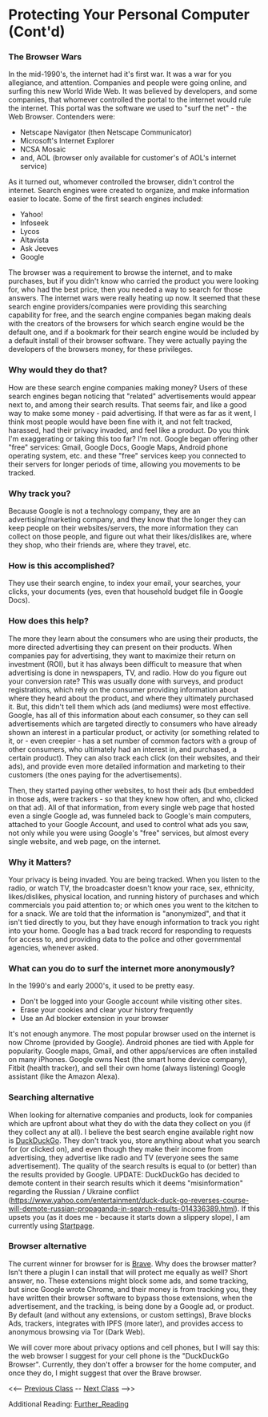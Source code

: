 # Protecting Your Personal Computer (Cont'd)

### The Browser Wars
In the mid-1990's, the internet had it's first war.  It was a war for you allegiance, and attention.  Companies and people were going online, and surfing this new World Wide Web.  It was believed by developers, and some companies, that whomever controlled the portal to the internet would rule the internet.  This portal was the software we used to "surf the net" - the Web Browser.  Contenders were:

- Netscape Navigator (then Netscape Communicator)
- Microsoft's Internet Explorer
- NCSA Mosaic
- and, AOL (browser only available for customer's of AOL's internet service)

As it turned out, whomever controlled the browser, didn't control the internet.  Search engines were created to organize, and make information easier to locate.  Some of the first search engines included:

- Yahoo!
- Infoseek
- Lycos
- Altavista
- Ask Jeeves
- Google

The browser was a requirement to browse the internet, and to make purchases, but if you didn't know who carried the product you were looking for, who had the best price, then you needed a way to search for those answers.  The internet wars were really heating up now.  It seemed that these search engine providers/companies were providing this searching capability for free, and the search engine companies began making deals with the creators of the browsers for which search engine would be the default one, and if a bookmark for their search engine would be included by a default install of their browser software.  They were actually paying the developers of the browsers money, for these privileges.

### Why would they do that?  
How are these search engine companies making money?  Users of these search engines began noticing that "related" advertisements would appear next to, and among their search results.  That seems fair, and like a good way to make some money - paid advertising.  If that were as far as it went, I think most people would have been fine with it, and not felt tracked, harassed, had their privacy invaded, and feel like a product.  Do you think I'm exaggerating or taking this too far?  I'm not.  Google began offering other "free" services: Gmail, Google Docs, Google Maps, Android phone operating system, etc. and these "free" services keep you connected to their servers for longer periods of time, allowing you movements to be tracked. 

### Why track you?
Because Google is not a technology company, they are an advertising/marketing company, and they know that the longer they can keep people on their websites/servers, the more information they can collect on those people, and figure out what their likes/dislikes are, where they shop, who their friends are, where they travel, etc.

### How is this accomplished?  
They use their search engine, to index your email, your searches, your clicks, your documents (yes, even that household budget file in Google Docs).  

### How does this help?
The more they learn about the consumers who are using their products, the more directed advertising they can present on their products.  When companies pay for advertising, they want to maximize their return on investment (ROI), but it has always been difficult to measure that when advertising is done in newspapers, TV, and radio.  How do you figure out your conversion rate?  This was usually done with surveys, and product registrations, which rely on the consumer providing information about where they heard about the product, and where they ultimately purchased it.  But, this didn't tell them which ads (and mediums) were most effective.  Google, has all of this information about each consumer, so they can sell advertisements which are targeted directly to consumers who have already shown an interest in a particular product, or activity (or something related to it, or - even creepier - has a set number of common factors with a group of other consumers, who ultimately had an interest in, and purchased, a certain product).  They can also track each click (on their websites, and their ads), and provide even more detailed information and marketing to their customers (the ones paying for the advertisements).  

Then, they started paying other websites, to host their ads (but embedded in those ads, were trackers - so that they knew how often, and who, clicked on that ad).  All of that information, from every single web page that hosted even a single Google ad, was funneled back to Google's main computers, attached to your Google Account, and used to control what ads you saw, not only while you were using Google's "free" services, but almost every single website, and web page, on the internet.

### Why it Matters?
Your privacy is being invaded.  You are being tracked.  When you listen to the radio, or watch TV, the broadcaster doesn't know your race, sex, ethnicity, likes/dislikes, physical location, and running history of purchases and which commercials you paid attention to; or which ones you went to the kitchen to for a snack.  We are told that the information is "anonymized", and that it isn't tied directly to you, but they have enough information to track you right into your home.  Google has a bad track record for responding to requests for access to, and providing data to the police and other governmental agencies, whenever asked.

### What can you do to surf the internet more anonymously?
In the 1990's and early 2000's, it used to be pretty easy.  

- Don't be logged into your Google account while visiting other sites.
- Erase your cookies and clear your history frequently
- Use an Ad blocker extension in your browser

It's not enough anymore.  The most popular browser used on the internet is now Chrome (provided by Google).  Android phones are tied with Apple for popularity.  Google maps, Gmail, and other apps/services are often installed on many iPhones.  Google owns Nest (the smart home device company), Fitbit (health tracker), and sell their own home (always listening) Google assistant (like the Amazon Alexa).

### Searching alternative
When looking for alternative companies and products, look for companies which are upfront about what they do with the data they collect on you (if they collect any at all).  I believe the best search engine available right now is [DuckDuckGo](https://duckduckgo.com).  They don't track you, store anything about what you search for (or clicked on), and even though they make their income from advertising, they advertise like radio and TV (everyone sees the same advertisement).  The quality of the search results is equal to (or better) than the results provided by Google.  UPDATE:  DuckDuckGo has decided to demote content in their search results which it deems "misinformation" regarding the Russian / Ukraine conflict (https://www.yahoo.com/entertainment/duck-duck-go-reverses-course-will-demote-russian-propaganda-in-search-results-014336389.html).  If this upsets you (as it does me - because it starts down a slippery slope), I am currently using [Startpage](https://www.startpage.com).

### Browser alternative
The current winner for browser for is [Brave](https://brave.com).  Why does the browser matter?  Isn't there a plugin I can install that will protect me equally as well?  Short answer, no.  These extensions might block some ads, and some tracking, but since Google wrote Chrome, and their money is from tracking you, they have written their browser software to bypass those extensions, when the advertisement, and the tracking, is being done by a Google ad, or product.  By default (and without any extensions, or custom settings), Brave blocks Ads, trackers, integrates with IPFS (more later), and provides access to anonymous browsing via Tor (Dark Web).

We will cover more about privacy options and cell phones, but I will say this: the web browser I suggest for your cell phone is the "DuckDuckGo Browser".  Currently, they don't offer a browser for the home computer, and once they do, I might suggest that over the Brave browser.

<<-- [Previous Class](../Class1/README.md) -- [Next Class](../Class3/README.md) -->>

Additional Reading:
[Further_Reading](Further_reading.md)
